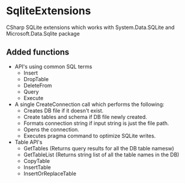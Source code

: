 # SqliteExtensions
CSharp SQLite extensions which works with System.Data.SQLite and Microsoft.Data.Sqlite package

## Added functions
- API's using common SQL terms
  - Insert
  - DropTable
  - DeleteFrom
  - Query
  - Execute
- A single CreateConnection call which performs the following:
  - Creates DB file if it doesn't exist.
  - Create tables and schema if DB file newly created.
  - Formats connection string if input string is just the file path.
  - Opens the connection.
  - Executes pragma command to optimize SQLite writes.
- Table API's
  - GetTables (Returns query results for all the DB table namesw)
  - GetTableList (Returns string list of all the table names in the DB)
  - CopyTable
  - InsertTable
  - InsertOrReplaceTable
